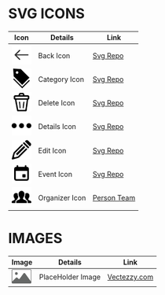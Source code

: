 # SVG ICONS

| Icon                                       | Details        | Link                                                     |
|--------------------------------------------|----------------|----------------------------------------------------------|
| <img src="svg/back.svg" width = 40px>      | Back Icon      | [Svg Repo](http://svgrepo.com)                           |  
| <img src="svg/cat_tag.svg" width = 40px>   | Category Icon  | [Svg Repo](http://svgrepo.com)                           |  
| <img src="svg/delete.svg" width = 40px>    | Delete Icon    | [Svg Repo](http://svgrepo.com)                           |  
| <img src="svg/details.svg" width = 40px>   | Details Icon   | [Svg Repo](http://svgrepo.com)                           |  
| <img src="svg/edit.svg" width = 40px>      | Edit Icon      | [Svg Repo](http://svgrepo.com)                           |  
| <img src="svg/event.svg" width = 40px>     | Event Icon     | [Svg Repo](http://svgrepo.com)                           |  
| <img src="svg/organizer.svg" width = 40px> | Organizer Icon | [Person Team](http://svgrepo.com/svg/484077/person-team) |  

# IMAGES

| Image                                           | Details           | Link                                                                                           |
|-------------------------------------------------|-------------------|------------------------------------------------------------------------------------------------|
| <img src="photos/placeholder.jpg" width = 40px> | PlaceHolder Image | [Vectezzy.com](https://www.vecteezy.com/vector-art/48910778-default-image-missing-placeholder) |
